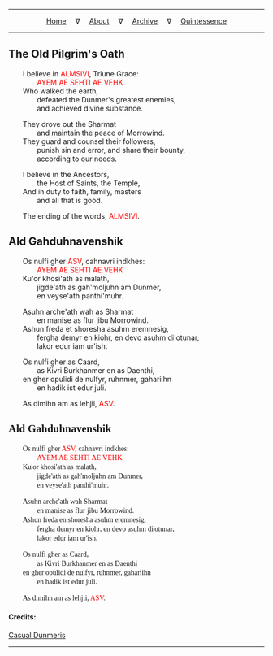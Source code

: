 
---

<!--- Local CSS Font Loading -->

<style>
@font-face {
    font-family: HayghinDaedric;
    src: url('../../../assets/fonts/ttf/HayghinDaedric.ttf') format('truetype');
    font-weight: medium;
    font-style: normal;
}
</style>

<!--- Jekyll Page Links -->

<center>
<a href="../../../index.html">Home</a>
&emsp;&nabla;&emsp;
<a href="../../about/index.html">About</a>
&emsp;&nabla;&emsp;
<a href="../index.html">Archive</a>
&emsp;&nabla;&emsp;
<a href="../../quintessence/index.html">Quintessence</a>
</center>

<!--- Markdown Body Below: -->

---

## The Old Pilgrim's Oath

&emsp;&emsp;I believe in <span style="color:red">ALMSIVI</span>, Triune Grace:\
&emsp;&emsp;&emsp;&emsp;<span style="color:red">AYEM AE SEHTI AE VEHK</span>\
&emsp;&emsp;Who walked the earth,\
&emsp;&emsp;&emsp;&emsp;defeated the Dunmer's greatest enemies,\
&emsp;&emsp;&emsp;&emsp;and achieved divine substance.

&emsp;&emsp;They drove out the Sharmat\
&emsp;&emsp;&emsp;&emsp;and maintain the peace of Morrowind.\
&emsp;&emsp;They guard and counsel their followers,\
&emsp;&emsp;&emsp;&emsp;punish sin and error, and share their bounty,\
&emsp;&emsp;&emsp;&emsp;according to our needs.

&emsp;&emsp;I believe in the Ancestors,\
&emsp;&emsp;&emsp;&emsp;the Host of Saints, the Temple,\
&emsp;&emsp;And in duty to faith, family, masters\
&emsp;&emsp;&emsp;&emsp;and all that is good.

&emsp;&emsp;The ending of the words, <span style="color:red">ALMSIVI</span>.

## Ald Gahduhnavenshik

&emsp;&emsp;Os nulfi gher <span style="color:red">ASV</span>, cahnavri indkhes:\
&emsp;&emsp;&emsp;&emsp;<span style="color:red">AYEM AE SEHTI AE VEHK</span>\
&emsp;&emsp;Ku'or khosi'ath as malath,\
&emsp;&emsp;&emsp;&emsp;jigde'ath as gah'moljuhn am Dunmer,\
&emsp;&emsp;&emsp;&emsp;en veyse'ath panthi'muhr.

&emsp;&emsp;Asuhn arche'ath wah as Sharmat\
&emsp;&emsp;&emsp;&emsp;en manise as flur jibu Morrowind.\
&emsp;&emsp;Ashun freda et shoresha asuhm eremnesig,\
&emsp;&emsp;&emsp;&emsp;fergha demyr en kiohr, en devo asuhm di'otunar,\
&emsp;&emsp;&emsp;&emsp;lakor edur iam ur'ish.

&emsp;&emsp;Os nulfi gher as Caard,\
&emsp;&emsp;&emsp;&emsp;as Kivri Burkhanmer en as Daenthi,\
&emsp;&emsp;en gher opulidi de nulfyr, ruhnmer, gahariihn\
&emsp;&emsp;&emsp;&emsp;en hadik ist edur juli.

&emsp;&emsp;As dimihn am as lehjii, <span style="color:red">ASV</span>.

## <span style="font-family:HayghinDaedric">Ald Gahduhnavenshik</Span>

&emsp;&emsp;<span style="font-family:HayghinDaedric">Os nulfi gher <span style="color:red">ASV</span>, cahnavri indkhes:</span>\
&emsp;&emsp;&emsp;&emsp;<span style="font-family:HayghinDaedric;color:red">AYEM AE SEHTI AE VEHK</span>\
&emsp;&emsp;<span style="font-family:HayghinDaedric">Ku'or khosi'ath as malath,</Span>\
&emsp;&emsp;&emsp;&emsp;<span style="font-family:HayghinDaedric">jigde'ath as gah'moljuhn am Dunmer,</span>\
&emsp;&emsp;&emsp;&emsp;<span style="font-family:HayghinDaedric">en veyse'ath panthi'muhr.</span>

&emsp;&emsp;<span style="font-family:HayghinDaedric">Asuhn arche'ath wah Sharmat</span>\
&emsp;&emsp;&emsp;&emsp;<span style="font-family:HayghinDaedric">en manise as flur jibu Morrowind.</span>\
&emsp;&emsp;<span style="font-family:HayghinDaedric">Ashun freda en shoresha asuhm eremnesig,</span>\
&emsp;&emsp;&emsp;&emsp;<span style="font-family:HayghinDaedric">fergha demyr en kiohr, en devo asuhm di'otunar,</span>\
&emsp;&emsp;&emsp;&emsp;<span style="font-family:HayghinDaedric">lakor edur iam ur'ish.</span>

&emsp;&emsp;<span style="font-family:HayghinDaedric">Os nulfi gher as Caard,</span>\
&emsp;&emsp;&emsp;&emsp;<span style="font-family:HayghinDaedric">as Kivri Burkhanmer en as Daenthi</span>\
&emsp;&emsp;<span style="font-family:HayghinDaedric">en gher opulidi de nulfyr, ruhnmer, gahariihn</span>\
&emsp;&emsp;&emsp;&emsp;<span style="font-family:HayghinDaedric">en hadik ist edur juli.</span>

&emsp;&emsp;<span style="font-family:HayghinDaedric">As dimihn am as lehjii, <span style="color:red">ASV</span>.</span>

#### Credits:

[Casual Dunmeris][1]

[1]: https://casualscrolls.fandom.com/wiki/Dunmeri_language

---
